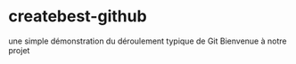 # createbest-github
une simple démonstration du déroulement typique de Git
 Bienvenue à notre projet

